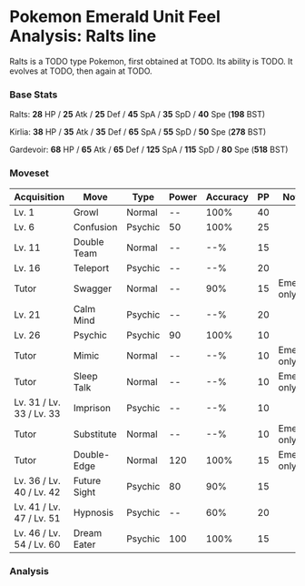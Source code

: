 # Pokemon Emerald Unit Feel Analysis: Ralts line

Ralts is a TODO type Pokemon, first obtained at TODO. Its ability is TODO. It evolves at TODO, then again at TODO.

### Base Stats

Ralts: **28** HP / **25** Atk / **25** Def / **45** SpA / **35** SpD / **40** Spe (**198** BST)

Kirlia: **38** HP / **35** Atk / **35** Def / **65** SpA / **55** SpD / **50** Spe (**278** BST)

Gardevoir: **68** HP / **65** Atk / **65** Def / **125** SpA / **115** SpD / **80** Spe (**518** BST)

### Moveset

|Acquisition             |Move        |Type   |Power|Accuracy|PP |Notes                    |
|---                     |---         |---    |---  |---     |---|---                      |
|Lv. 1                   |Growl       |Normal |--   |100%    |40 |                         |
|Lv. 6                   |Confusion   |Psychic|50   |100%    |25 |                         |
|Lv. 11                  |Double Team |Normal |--   |--%     |15 |                         |
|Lv. 16                  |Teleport    |Psychic|--   |--%     |20 |                         |
|Tutor                   |Swagger     |Normal |--   |90%     |15 |Emerald only             |
|Lv. 21                  |Calm Mind   |Psychic|--   |--%     |20 |                         |
|Lv. 26                  |Psychic     |Psychic|90   |100%    |10 |                         |
|Tutor                   |Mimic       |Normal |--   |--%     |10 |Emerald only             |
|Tutor                   |Sleep Talk  |Normal |--   |--%     |10 |Emerald only             |
|Lv. 31 / Lv. 33 / Lv. 33|Imprison    |Psychic|--   |--%     |10 |                         |
|Tutor                   |Substitute  |Normal |--   |--%     |10 |Emerald only             |
|Tutor                   |Double-Edge |Normal |120  |100%    |15 |Emerald only             |
|Lv. 36 / Lv. 40 / Lv. 42|Future Sight|Psychic|80   |90%     |15 |                         |
|Lv. 41 / Lv. 47 / Lv. 51|Hypnosis    |Psychic|--   |60%     |20 |                         |
|Lv. 46 / Lv. 54 / Lv. 60|Dream Eater |Psychic|100  |100%    |15 |                         |

### Analysis